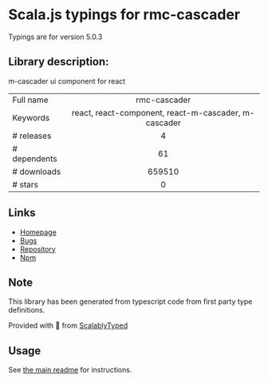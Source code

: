 
# Scala.js typings for rmc-cascader

Typings are for version 5.0.3

## Library description:
m-cascader ui component for react

|                    |                 |
| ------------------ | :-------------: |
| Full name          | rmc-cascader |
| Keywords           | react, react-component, react-m-cascader, m-cascader |
| # releases         | 4 |
| # dependents       | 61 |
| # downloads        | 659510 |
| # stars            | 0 |

## Links
- [Homepage](https://github.com/react-component/m-cascader)
- [Bugs](https://github.com/react-component/m-cascader/issues)
- [Repository](https://github.com/react-component/m-cascader)
- [Npm](https://www.npmjs.com/package/rmc-cascader)
    


## Note
This library has been generated from typescript code from first party type definitions.

Provided with :purple_heart: from [ScalablyTyped](https://github.com/oyvindberg/ScalablyTyped)

## Usage
See [the main readme](../../readme.md) for instructions.


